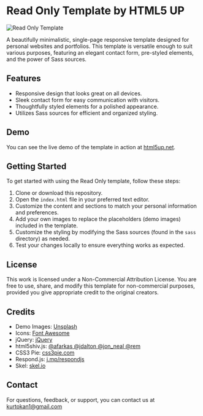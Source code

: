 # Read Only Template by HTML5 UP

![Read Only Template](screenshot.jpg)

A beautifully minimalistic, single-page responsive template designed for personal websites and portfolios. This template is versatile enough to suit various purposes, featuring an elegant contact form, pre-styled elements, and the power of Sass sources.

## Features

- Responsive design that looks great on all devices.
- Sleek contact form for easy communication with visitors.
- Thoughtfully styled elements for a polished appearance.
- Utilizes Sass sources for efficient and organized styling.

## Demo

You can see the live demo of the template in action at [html5up.net](https://html5up.net/).

## Getting Started

To get started with using the Read Only template, follow these steps:

1. Clone or download this repository.
2. Open the `index.html` file in your preferred text editor.
3. Customize the content and sections to match your personal information and preferences.
4. Add your own images to replace the placeholders (demo images) included in the template.
5. Customize the styling by modifying the Sass sources (found in the `sass` directory) as needed.
6. Test your changes locally to ensure everything works as expected.

## License

This work is licensed under a Non-Commercial Attribution License. You are free to use, share, and modify this template for non-commercial purposes, provided you give appropriate credit to the original creators.

## Credits

- Demo Images: [Unsplash](https://unsplash.com)
- Icons: [Font Awesome](https://fontawesome.com)
- jQuery: [jQuery](https://jquery.com)
- html5shiv.js: [@afarkas @jdalton @jon_neal @rem](https://github.com/aFarkas/html5shiv)
- CSS3 Pie: [css3pie.com](http://css3pie.com)
- Respond.js: [j.mp/respondjs](http://j.mp/respondjs)
- Skel: [skel.io](http://skel.io)

## Contact

For questions, feedback, or support, you can contact us at kurtokan1@gmail.com 
